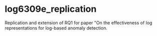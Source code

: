 # log6309e_replication
Replication and extension of RQ1 for paper "On the effectiveness of log representations for log-based anomaly detection.
